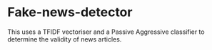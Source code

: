 # Fake-news-detector

This uses a TFIDF vectoriser and a Passive Aggressive classifier to determine the validity of news articles.
